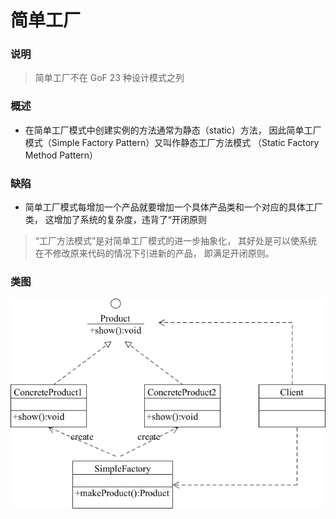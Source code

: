 # 简单工厂

### 说明

> 简单工厂不在 GoF 23 种设计模式之列

### 概述

- 在简单工厂模式中创建实例的方法通常为静态（static）方法，
  因此简单工厂模式（Simple Factory Pattern）又叫作静态工厂方法模式
  （Static Factory Method Pattern）
    
### 缺陷

- 简单工厂模式每增加一个产品就要增加一个具体产品类和一个对应的具体工厂类，
  这增加了系统的复杂度，违背了“开闭原则

> “工厂方法模式”是对简单工厂模式的进一步抽象化，
> 其好处是可以使系统在不修改原来代码的情况下引进新的产品，
> 即满足开闭原则。

### 类图

![image](../../../../resourece/simpleFactory.png)